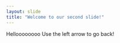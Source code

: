 ```yaml
---
layout: slide
title: "Welcome to our second slide!"
---
```

Helloooooooo
Use the left arrow to go back!
